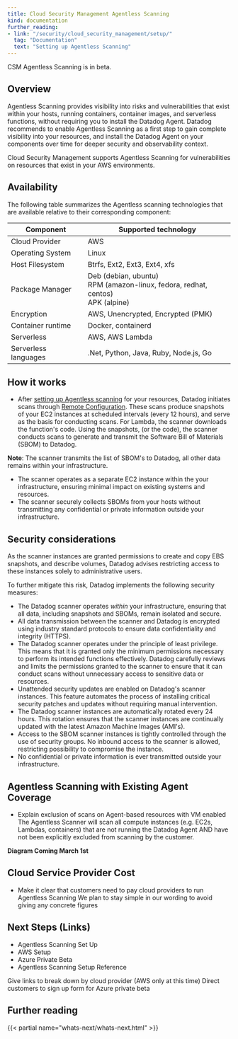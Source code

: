 ```yaml
---
title: Cloud Security Management Agentless Scanning
kind: documentation
further_reading:
- link: "/security/cloud_security_management/setup/"
  tag: "Documentation"
  text: "Setting up Agentless Scanning"
---
```


<div class="alert alert-info">CSM Agentless Scanning is in beta.</div>

## Overview

Agentless Scanning provides visibility into risks and vulnerabilities that exist within your hosts, running containers, container images, and serverless functions, without requiring you to install the Datadog Agent. Datadog recommends to enable Agentless Scanning as a first step to gain complete visibility into your resources, and install the Datadog Agent on your components over time for deeper security and observability context.

Cloud Security Management supports Agentless Scanning for vulnerabilities on resources that exist in your AWS environments.

## Availability

The following table summarizes the Agentless scanning technologies that are available relative to their corresponding component:

| Component                   | Supported technology                                        |
|-----------------------------|-------------------------------------------------------------|
| Cloud Provider              | AWS                                                         |
| Operating System            | Linux                                                       |
| Host Filesystem             | Btrfs, Ext2, Ext3, Ext4, xfs                                |
| Package Manager             | Deb (debian, ubuntu) <br> RPM (amazon-linux, fedora, redhat, centos) <br> APK (alpine) |
| Encryption                  | AWS, Unencrypted, Encrypted (PMK)                           |
| Container runtime           | Docker, containerd                                           |
| Serverless                  | AWS, AWS Lambda                                             |
| Serverless languages        | .Net, Python, Java, Ruby, Node.js, Go                        |

## How it works

- After [setting up Agentless scanning][1] for your resources, Datadog initiates scans through [Remote Configuration][2]. These scans produce snapshots of your EC2 instances at scheduled intervals (every 12 hours), and serve as the basis for conducting scans. For Lambda, the scanner downloads the function's code. Using the snapshots, (or the code), the scanner conducts scans to generate and transmit the Software Bill of Materials (SBOM) to Datadog.

**Note**: The scanner transmits the list of SBOM's to Datadog, all other data remains within your infrastructure.

- The scanner operates as a separate EC2 instance within the your infrastructure, ensuring minimal impact on existing systems and resources.
- The scanner securely collects SBOMs from your hosts without transmitting any confidential or private information outside your infrastructure.


## Security considerations

As the scanner instances are granted permissions to create and copy EBS snapshots, and describe volumes, Datadog advises restricting access to these instances solely to administrative users. 

To further mitigate this risk, Datadog implements the following security measures:

- The Datadog scanner operates _within_ your infrastructure, ensuring that all data, including snapshots and SBOMs, remain isolated and secure.
- All data transmission between the scanner and Datadog is encrypted using industry standard protocols to ensure data confidentiality and integrity (HTTPS).
- The Datadog scanner operates under the principle of least privilege. This means that it is granted only the minimum permissions necessary to perform its intended functions effectively. Datadog carefully reviews and limits the permissions granted to the scanner to ensure that it can conduct scans without unnecessary access to sensitive data or resources.
- Unattended security updates are enabled on Datadog's scanner instances. This feature automates the process of installing critical security patches and updates without requiring manual intervention.
- The Datadog scanner instances are automatically rotated every 24 hours. This rotation ensures that the scanner instances are continually updated with the latest Amazon Machine Images (AMI's).
- Access to the SBOM scanner instances is tightly controlled through the use of security groups. No inbound access to the scanner is allowed, restricting possibility to compromise the instance.
- No confidential or private information is ever transmitted outside your infrastructure.

## Agentless Scanning with Existing Agent Coverage
- Explain exclusion of scans on Agent-based resources with VM enabled
The Agentless Scanner will scan all compute instances (e.g. EC2s, Lambdas, containers) that are not running the Datadog Agent AND have not been explicitly excluded from scanning by the customer.

**Diagram Coming March 1st**

## Cloud Service Provider Cost
- Make it clear that customers need to pay cloud providers to run Agentless Scanning
We plan to stay simple in our wording to avoid giving any concrete figures


## Next Steps (Links)
- Agentless Scanning Set Up
- AWS Setup
- Azure Private Beta
- Agentless Scanning Setup Reference

Give links to break down by cloud provider (AWS only at this time)
Direct customers to sign up form for Azure private beta

## Further reading

{{< partial name="whats-next/whats-next.html" >}}

[1]: /security/cloud_security_management/setup/agentless_scanning
[2]: /agent/remote_config/?tab=configurationyamlfile